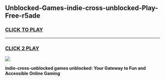 
## Unblocked-Games-indie-cross-unblocked-Play-Free-r5ade
<h3>
<a href="https://premium76.site?title=indie-cross-unblocked&ref=23A">CLICK TO PLAY</a></h3>
<hr>

<h3>
<a href="https://premium76.site?title=indie-cross-unblocked&ref=23A">CLICK 2 PLAY</a>
  
</h3>

<a href="https://premium76.site?title=indie-cross-unblocked&ref=23A"><img src="https://clearcache.store/games.png"></a>


**indie-cross-unblocked games unblocked: Your Gateway to Fun and Accessible Online Gaming**
